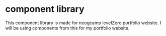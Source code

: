 # component library

This component library is made for neogcamp levelZero portfolio website. I will be using components from this for my portfolio website.